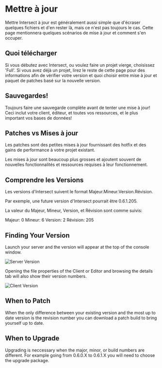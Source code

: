 # Mettre à jour

Mettre Intersect à jour est généralement aussi simple que d'écraser quelques fichiers et d'en rester là, mais ce n'est pas toujours le cas. Cette page mentionnera quelques scénarios de mise à jour et comment s'en occuper.

## Quoi télécharger

Si vous débutez avec Intersect, ou voulez faire un projet vierge, choisissez 'Full'. Si vous avez déjà un projet, lirez le reste de cette page pour des informations afin de vérifier votre version et quoi choisir entre mise à jour et paquet de patches basé sur la nouvelle version.

## Sauvegardes!

Toujours faire une sauvegarde complète avant de tenter une mise à jour! Ceci inclut votre client, éditeur, et toutes vos ressources, et le plus important vos bases de données! 

## Patches vs Mises à jour

Les patches sont des petites mises à jour fournissant des hotfix et des gains de performance à votre projet existant.

Les mises à jour sont beaucoup plus grosses et ajoutent souvent de nouvelles fonctionnalités et ressources requises à leur fonctionnement.

## Comprendre les Versions

Les versions d'Intersect suivent le format Majeur.Mineur.Version.Révision.

Par exemple, une future version d'Intersect pourrait être 0.6.1.205.

La valeur du Majeur, Mineur, Version, et Révision sont comme suivis:

Majeur: 0
Mineur: 6
Version: 2
Révision: 205

## Finding Your Version

Launch your server and the version will appear at the top of the console window.

![Server Version](https://www.ascensiongamedev.com/resources/filehost/37ca2f5c3182bfeabed6ed29f9d79eab.png)

Opening the file properties of the Client or Editor and browsing the details tab will also show their version numbers.

![Client Version](https://www.ascensiongamedev.com/resources/filehost/4639404bb8324f51d0e44617861460fa.png)

## When to Patch

When the only difference between your existing version and the most up to date version is the revision number you can download a patch build to bring yourself up to date.

## When to Upgrade

Upgrading is neccessary when the major, minor, or build numbers are different. For example going from 0.6.0.X to 0.6.1.X you will need to choose the upgrade package.
